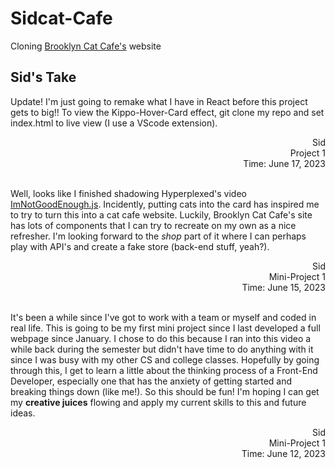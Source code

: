 # Sidcat-Cafe
Cloning [Brooklyn Cat Cafe's](https://catcafebk.com/) website 

## Sid's Take 
 
Update! I'm just going to remake what I have in React before this project gets to big!! To view the Kippo-Hover-Card effect, git clone my repo and set index.html to live view (I use a VScode extension). 

<div dir="rtl">Sid</div>
<div dir="rtl">Project 1</div>
<div dir="rtl">Time: June 17, 2023</div>   

</br>

Well, looks like I finished shadowing Hyperplexed's video [ImNotGoodEnough.js](https://www.youtube.com/watch?v=6TYkDy54q4E&list=PLbP5K8j2sxDlmpqAhvpF65CSPjfj4d6pJ&index=6). Incidently, putting cats into the card has inspired me to try to turn this into a cat cafe website. Luckily, Brooklyn Cat Cafe's site has lots of components that I can try to recreate on my own as a nice refresher. I'm looking forward to the *shop* part of it where I can perhaps play with API's and create a fake store (back-end stuff, yeah?).

<div dir="rtl">Sid</div>
<div dir="rtl">Mini-Project 1</div>
<div dir="rtl">Time: June 15, 2023</div>    

</br>

It's been a while since I've got to work with a team or myself and coded in real life. This is going to be my first mini project since I last developed a full webpage since January. I chose to do this because I ran into this video a while back during the semester but didn't have time to do anything with it since I was busy with my other CS and college classes. Hopefully by going through this, I get to learn a little about the thinking process of a Front-End Developer, especially one that has the anxiety of getting started and breaking things down (like me!). So this should be fun! I'm hoping I can get my **creative juices** flowing and apply my current skills to this and future ideas. 

<div dir="rtl">Sid</div>
<div dir="rtl">Mini-Project 1</div>
<div dir="rtl">Time: June 12, 2023</div>
